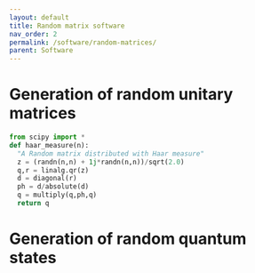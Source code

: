 ```yaml
---
layout: default
title: Random matrix software
nav_order: 2
permalink: /software/random-matrices/
parent: Software
---
```


# Generation of random unitary matrices

``` python
from scipy import *
def haar_measure(n):
  "A Random matrix distributed with Haar measure"
  z = (randn(n,n) + 1j*randn(n,n))/sqrt(2.0)
  q,r = linalg.qr(z)
  d = diagonal(r)
  ph = d/absolute(d)
  q = multiply(q,ph,q)
  return q
```

# Generation of random quantum states
